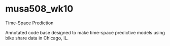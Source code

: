 # musa508_wk10
Time-Space Prediction

Annotated code base designed to make time-space predictive models using bike share data in Chicago, IL.

